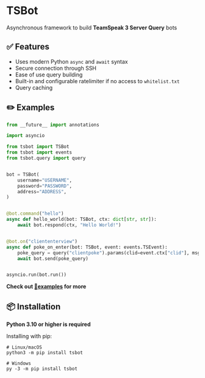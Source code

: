 # TSBot

Asynchronous framework to build **TeamSpeak 3 Server Query** bots

## ✅ Features

- Uses modern Python `async` and `await` syntax
- Secure connection through SSH
- Ease of use query building
- Built-in and configurable ratelimiter if no access to `whitelist.txt`
- Query caching

## ✏️ Examples

```python
from __future__ import annotations

import asyncio

from tsbot import TSBot
from tsbot import events
from tsbot.query import query


bot = TSBot(
    username="USERNAME",
    password="PASSWORD",
    address="ADDRESS",
)


@bot.command("hello")
async def hello_world(bot: TSBot, ctx: dict[str, str]):
    await bot.respond(ctx, "Hello World!")


@bot.on("cliententerview")
async def poke_on_enter(bot: TSBot, event: events.TSEvent):
    poke_query = query("clientpoke").params(clid=event.ctx["clid"], msg="Welcome to the server!")
    await bot.send(poke_query)


asyncio.run(bot.run())
```

**Check out [📁examples](https://github.com/0x4aK/TSBot/blob/master/examples) for more**

## 📦 Installation

**Python 3.10 or higher is required**

Installing with pip:

```shell
# Linux/macOS
python3 -m pip install tsbot

# Windows
py -3 -m pip install tsbot
```

